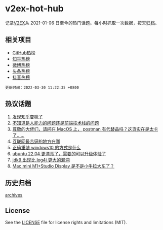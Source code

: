 # v2ex-hot-hub

 记录[V2EX](https://www.v2ex.com/)从 2021-01-06 日至今的热门话题。每小时抓取一次数据，按天[归档](archives)。
 
 ## 相关项目

- [GitHub热榜](https://github.com/snaildev/github-hot-hub)
- [知乎热榜](https://github.com/snaildev/zhihu-hot-hub)
- [微博热榜](https://github.com/snaildev/weibo-hot-hub)
- [头条热榜](https://github.com/snaildev/toutiao-hot-hub)
- [抖音热榜](https://github.com/snaildev/douyin-hot-hub)


 `更新时间：2022-03-30 11:22:35 +0800`

## 热议话题

1. [发现知乎变味了](https://www.v2ex.com/t/843603)
1. [不知道是人能力的问题还是前端技术栈的问题](https://www.v2ex.com/t/843599)
1. [尊敬的大佬们，请问在 MacOS 上， postman 有代替品吗？这货实在是太卡了……](https://www.v2ex.com/t/843621)
1. [互联网最苦逼的地方在哪](https://www.v2ex.com/t/843644)
1. [正确重装 windows10 的方式是什么](https://www.v2ex.com/t/843591)
1. [ubuntu 22.04 更漂亮了，需要的可以升级体验了](https://www.v2ex.com/t/843663)
1. [jdk9 出现比 log4j 更大的漏洞](https://www.v2ex.com/t/843724)
1. [Mac mini M1+Studio Display 是不是小牛拉大车了？](https://www.v2ex.com/t/843720)

## 历史归档

[archives](archives)

## License

See the [LICENSE](LICENSE) file for license rights and limitations (MIT).
